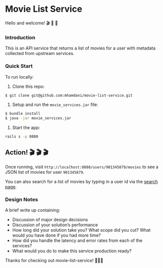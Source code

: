 # Movie List Service
Hello and welcome! 🎬 🎥 🍿

### Introduction

This is an API service that returns a list of movies for a user with metadata collected from upstream services. 

### Quick Start

To run locally:
1. Clone this repo: 
```bash
$ git clone git@github.com:mhamdani/movie-list-service.git
```
1. Setup and run the `movie_services.jar` file: 
```bash
$ bundle install
$ java -jar movie_services.jar
```
1. Start the app: 
```bash
rails s -p 8080
```

## Action! 🎬 🎬 🎬

Once running, visit `http://localhost:8080/users/901345879/movies` to see a JSON list of movies for user `901345879`.

You can also search for a list of movies by typing in a user id via the [search page](http://localhost:8080).

### Design Notes

A brief write up containing:

* Discussion of major design decisions
* Discussion of your solution’s performance
* How long did your solution take you? What scope did you cut? What would you have done if you had more time?
* How did you handle the latency and error rates from each of the services?
* What would you do to make this service production ready?



Thanks for checking out  movie-list-service! 🎉🎉🎉

